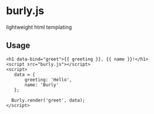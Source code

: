 # burly.js 
lightweight html templating

## Usage
 ```
 <h1 data-bind="greet">{{ greeting }}, {{ name }}!</h1>
 <script src="burly.js"></script>
 <script>
 	data = {
 		greeting: 'Hello',
 		name: 'Burly'
 	};
 	
   Burly.render('greet', data);
 </script>
 ```

